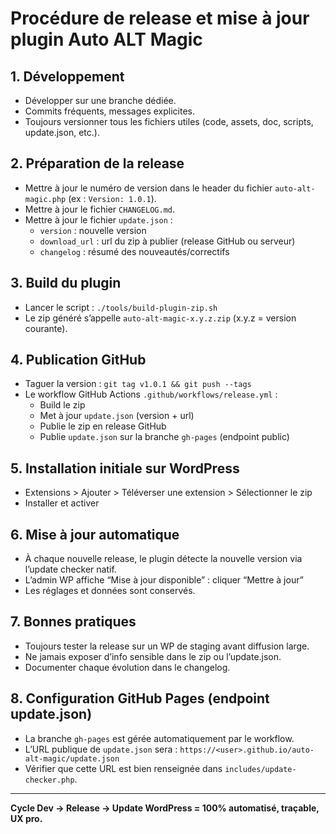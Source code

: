 # Procédure de release et mise à jour plugin Auto ALT Magic

## 1. Développement
- Développer sur une branche dédiée.
- Commits fréquents, messages explicites.
- Toujours versionner tous les fichiers utiles (code, assets, doc, scripts, update.json, etc.).

## 2. Préparation de la release
- Mettre à jour le numéro de version dans le header du fichier `auto-alt-magic.php` (ex : `Version: 1.0.1`).
- Mettre à jour le fichier `CHANGELOG.md`.
- Mettre à jour le fichier `update.json` :
  - `version` : nouvelle version
  - `download_url` : url du zip à publier (release GitHub ou serveur)
  - `changelog` : résumé des nouveautés/correctifs

## 3. Build du plugin
- Lancer le script : `./tools/build-plugin-zip.sh`
- Le zip généré s’appelle `auto-alt-magic-x.y.z.zip` (x.y.z = version courante).

## 4. Publication GitHub
- Taguer la version : `git tag v1.0.1 && git push --tags`
- Le workflow GitHub Actions `.github/workflows/release.yml` :
  - Build le zip
  - Met à jour `update.json` (version + url)
  - Publie le zip en release GitHub
  - Publie `update.json` sur la branche `gh-pages` (endpoint public)

## 5. Installation initiale sur WordPress
- Extensions > Ajouter > Téléverser une extension > Sélectionner le zip
- Installer et activer

## 6. Mise à jour automatique
- À chaque nouvelle release, le plugin détecte la nouvelle version via l’update checker natif.
- L’admin WP affiche “Mise à jour disponible” : cliquer “Mettre à jour”
- Les réglages et données sont conservés.

## 7. Bonnes pratiques
- Toujours tester la release sur un WP de staging avant diffusion large.
- Ne jamais exposer d’info sensible dans le zip ou l’update.json.
- Documenter chaque évolution dans le changelog.

## 8. Configuration GitHub Pages (endpoint update.json)
- La branche `gh-pages` est gérée automatiquement par le workflow.
- L’URL publique de `update.json` sera :
  `https://<user>.github.io/auto-alt-magic/update.json`
- Vérifier que cette URL est bien renseignée dans `includes/update-checker.php`.

---

**Cycle Dev → Release → Update WordPress = 100% automatisé, traçable, UX pro.**
